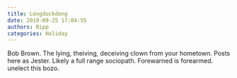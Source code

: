 ```yaml
---
title: Longduckdong
date: 2019-09-25 17:04:55
authors: Ripp
categories: Holiday
---
```


 Bob Brown.
The lying, theiving, deceiving clown from your hometown.
Posts here as Jester. Likely a full range sociopath.
Forewarned is forearmed.
unelect this bozo.